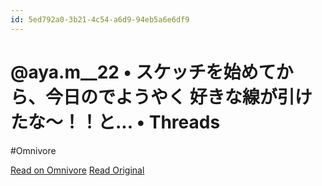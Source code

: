 ```yaml
---
id: 5ed792a0-3b21-4c54-a6d9-94eb5a6e6df9
---
```


# @aya.m__22 • スケッチを始めてから、今日のでようやく 好きな線が引けたな〜！！と... • Threads
#Omnivore

[Read on Omnivore](https://omnivore.app/me/https-www-threads-net-aya-m-22-post-c-7-tn-rk-fpxq-b-xmt-aq-gz-z-18fad565aa6)
[Read Original](https://www.threads.net/@aya.m__22/post/C7TNRkFpxqB?xmt=AQGzZm2NOsGp0WC_vR5BQ-qzN_1p2qTxNHNMOLVC_ipgEQ)

